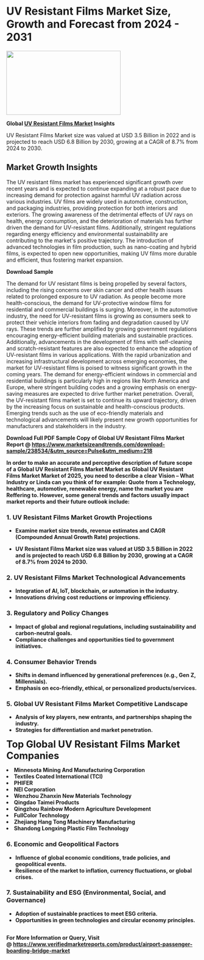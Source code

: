 <H1>UV Resistant Films Market Size, Growth and Forecast from 2024 - 2031</H1><img class="aligncenter size-medium wp-image-584254" src="https://thirdeyenews.in/wp-content/uploads/2024/09/Global-Market-Research-300x168.jpeg" alt="" width="300" height="168" /><p><strong>Global&nbsp;<a href="https://www.marketsizeandtrends.com/download-sample/238534/&amp;utm_source=Pulse&amp;utm_medium=218">UV Resistant Films Market</a> Insights</strong></p><p>UV Resistant Films Market size was valued at USD 3.5 Billion in 2022 and is projected to reach USD 6.8 Billion by 2030, growing at a CAGR of 8.7% from 2024 to 2030.</p><p><h2>Market Growth Insights</h2> <p>The UV resistant films market has experienced significant growth over recent years and is expected to continue expanding at a robust pace due to increasing demand for protection against harmful UV radiation across various industries. UV films are widely used in automotive, construction, and packaging industries, providing protection for both interiors and exteriors. The growing awareness of the detrimental effects of UV rays on health, energy consumption, and the deterioration of materials has further driven the demand for UV-resistant films. Additionally, stringent regulations regarding energy efficiency and environmental sustainability are contributing to the market's positive trajectory. The introduction of advanced technologies in film production, such as nano-coating and hybrid films, is expected to open new opportunities, making UV films more durable and efficient, thus fostering market expansion. </p> <p><strong>Download Sample</strong></p> <p>The demand for UV resistant films is being propelled by several factors, including the rising concerns over skin cancer and other health issues related to prolonged exposure to UV radiation. As people become more health-conscious, the demand for UV-protective window films for residential and commercial buildings is surging. Moreover, in the automotive industry, the need for UV-resistant films is growing as consumers seek to protect their vehicle interiors from fading and degradation caused by UV rays. These trends are further amplified by growing government regulations encouraging energy-efficient building materials and sustainable practices. Additionally, advancements in the development of films with self-cleaning and scratch-resistant features are also expected to enhance the adoption of UV-resistant films in various applications. With the rapid urbanization and increasing infrastructural development across emerging economies, the market for UV-resistant films is poised to witness significant growth in the coming years. The demand for energy-efficient windows in commercial and residential buildings is particularly high in regions like North America and Europe, where stringent building codes and a growing emphasis on energy-saving measures are expected to drive further market penetration. Overall, the UV-resistant films market is set to continue its upward trajectory, driven by the increasing focus on sustainable and health-conscious products. Emerging trends such as the use of eco-friendly materials and technological advancements will likely present new growth opportunities for manufacturers and stakeholders in the industry. <p><strong></p><p><span class=""><strong>Download Full PDF Sample Copy of Global UV Resistant Films Market Report</strong> @ <a href="https://www.marketsizeandtrends.com/download-sample/238534/&amp;utm_source=Pulse&amp;utm_medium=218" target="_blank">https://www.marketsizeandtrends.com/download-sample/238534/&amp;utm_source=Pulse&amp;utm_medium=218</a></span></p><p>In order to make an accurate and perceptive description of future scope of a Global&nbsp;UV Resistant Films Market Market as Global&nbsp;UV Resistant Films Market Market of 2025, you need to describe a clear Vision &ndash; What Industry or Linda can you think of for example: Quote from a Technology, healthcare, automotive, renewable energy, name the market you are Reffering to. However, some general trends and factors usually impact market reports and their future outlook include:</p><h3>1.&nbsp;<strong>UV Resistant Films Market Growth Projections</strong></h3><ul><li>Examine market size trends, revenue estimates and CAGR (Compounded Annual Growth Rate) projections.</li><li><p>UV Resistant Films Market size was valued at USD 3.5 Billion in 2022 and is projected to reach USD 6.8 Billion by 2030, growing at a CAGR of 8.7% from 2024 to 2030.</p></li></ul><h3>2.&nbsp;<strong>UV Resistant Films Market Technological Advancements</strong></h3><ul><li>Integration of AI, IoT, blockchain, or automation in the industry.</li><li>Innovations driving cost reductions or improving efficiency.</li></ul><h3>3.&nbsp;<strong>Regulatory and Policy Changes</strong></h3><ul><li>Impact of global and regional regulations, including sustainability and carbon-neutral goals.</li><li>Compliance challenges and opportunities tied to government initiatives.</li></ul><h3>4.&nbsp;<strong>Consumer Behavior Trends</strong></h3><ul><li>Shifts in demand influenced by generational preferences (e.g., Gen Z, Millennials).</li><li>Emphasis on eco-friendly, ethical, or personalized products/services.</li></ul><h3>5.&nbsp;<strong>Global UV Resistant Films Market Competitive Landscape</strong></h3><ul><li>Analysis of key players, new entrants, and partnerships shaping the industry.</li><li>Strategies for differentiation and market penetration.</li></ul><p data-pm-slice="1 1 []"><span style="color: inherit; font-family: inherit; font-size: 25px;">Top Global UV Resistant Films Market Companies</span></p><div class="" data-test-id=""><p><li>Minnesota Mining And Manufacturing Corporation</li><li> Textiles Coated International (TCI)</li><li> PHIFER</li><li> NEI Corporation</li><li> Wenzhou Zhanxin New Materials Technology</li><li> Qingdao Taimei Products</li><li> Qingzhou Rainbow Modern Agriculture Development</li><li> FullColor Technology</li><li> Zhejiang Hang Tong Machinery Manufacturing</li><li> Shandong Longxing Plastic Film Technology</li></p></div><h3>6.&nbsp;<strong>Economic and Geopolitical Factors</strong></h3><ul><li>Influence of global economic conditions, trade policies, and geopolitical events.</li><li>Resilience of the market to inflation, currency fluctuations, or global crises.</li></ul><h3>7.&nbsp;<strong>Sustainability and ESG (Environmental, Social, and Governance)</strong></h3><ul><li>Adoption of sustainable practices to meet ESG criteria.</li><li>Opportunities in green technologies and circular economy principles.</li></ul><h2><strong style="font-size: 14px;">For More Information or Query, Visit @&nbsp;</strong><a style="background-color: #ffffff; font-size: 14px;" href="https://www.marketsizeandtrends.com/report/uv-resistant-films-market/" target="_blank">https://www.verifiedmarketreports.com/product/airport-passenger-boarding-bridge-market</a></h2>
